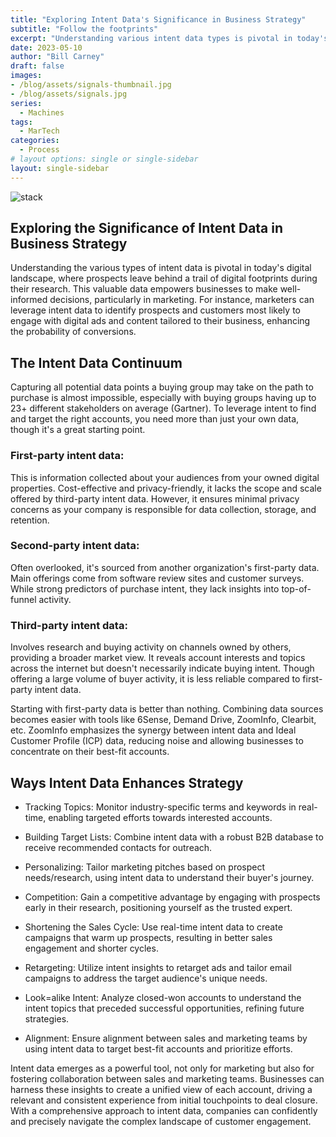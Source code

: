 ```yaml
---
title: "Exploring Intent Data's Significance in Business Strategy"
subtitle: "Follow the footprints"
excerpt: "Understanding various intent data types is pivotal in today's digital landscape, where prospects leave crucial digital footprints during product and service research. "
date: 2023-05-10
author: "Bill Carney"
draft: false
images:
- /blog/assets/signals-thumbnail.jpg
- /blog/assets/signals.jpg
series:
  - Machines
tags:
  - MarTech
categories:
  - Process
# layout options: single or single-sidebar
layout: single-sidebar
---
```


![stack](/blog/assets/signals.jpg)


## Exploring the Significance of Intent Data in Business Strategy

Understanding the various types of intent data is pivotal in today's digital landscape, where prospects leave behind a trail of digital footprints during their research. This valuable data empowers businesses to make well-informed decisions, particularly in marketing. For instance, marketers can leverage intent data to identify prospects and customers most likely to engage with digital ads and content tailored to their business, enhancing the probability of conversions.

## The Intent Data Continuum

Capturing all potential data points a buying group may take on the path to purchase is almost impossible, especially with buying groups having up to 23+ different stakeholders on average (Gartner). To leverage intent to find and target the right accounts, you need more than just your own data, though it's a great starting point.

### First-party intent data: 
This is information collected about your audiences from your owned digital properties. Cost-effective and privacy-friendly, it lacks the scope and scale offered by third-party intent data. However, it ensures minimal privacy concerns as your company is responsible for data collection, storage, and retention.

### Second-party intent data: 
Often overlooked, it's sourced from another organization's first-party data. Main offerings come from software review sites and customer surveys. While strong predictors of purchase intent, they lack insights into top-of-funnel activity.

### Third-party intent data: 
Involves research and buying activity on channels owned by others, providing a broader market view. It reveals account interests and topics across the internet but doesn't necessarily indicate buying intent. Though offering a large volume of buyer activity, it is less reliable compared to first-party intent data.

Starting with first-party data is better than nothing. Combining data sources becomes easier with tools like 6Sense, Demand Drive, ZoomInfo, Clearbit, etc. ZoomInfo emphasizes the synergy between intent data and Ideal Customer Profile (ICP) data, reducing noise and allowing businesses to concentrate on their best-fit accounts.

## Ways Intent Data Enhances Strategy

- Tracking Topics: Monitor industry-specific terms and keywords in real-time, enabling targeted efforts towards interested accounts.

- Building Target Lists: Combine intent data with a robust B2B database to receive recommended contacts for outreach.

- Personalizing: Tailor marketing pitches based on prospect needs/research, using intent data to understand their buyer's journey.

- Competition: Gain a competitive advantage by engaging with prospects early in their research, positioning yourself as the trusted expert.

- Shortening the Sales Cycle: Use real-time intent data to create campaigns that warm up prospects, resulting in better sales engagement and shorter cycles.

- Retargeting: Utilize intent insights to retarget ads and tailor email campaigns to address the target audience's unique needs.

- Look=alike Intent: Analyze closed-won accounts to understand the intent topics that preceded successful opportunities, refining future strategies.

- Alignment: Ensure alignment between sales and marketing teams by using intent data to target best-fit accounts and prioritize efforts.

Intent data emerges as a powerful tool, not only for marketing but also for fostering collaboration between sales and marketing teams. Businesses can harness these insights to create a unified view of each account, driving a relevant and consistent experience from initial touchpoints to deal closure. With a comprehensive approach to intent data, companies can confidently and precisely navigate the complex landscape of customer engagement.